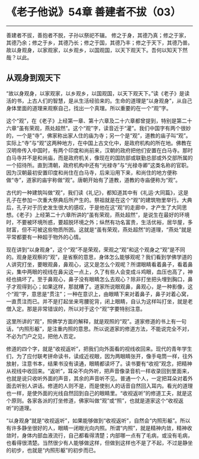 # 《老子他说》54章 善建者不拔（03）

------

善建者不拔，善抱者不脱，子孙以祭祀不辍。 修之于身，其德乃真；修之于家，其德乃余；修之于乡，其德乃长；修之于国，其德乃丰；修之于天下，其德乃普。故以身观身，以家观家，以乡观乡，以国观国，以天下观天下。吾何以知天下然哉？以此。

## 从观身到观天下

“故以身观身，以家观家，以乡观乡，以国观国，以天下观天下。”读《老子》是读活的书，上古人们的智慧，是从生活经验来的。生命的道理是“以身观身”，从自己身体里面的道理来观察自己，找出一个真理。所以重要的在一个“观”字。

这个“观”，在《老子》上经第一章、第十六章及二十六章都曾提到，特别是第二十六章“虽有荣观，燕处超然”。这个“观”字，读音近于“灌”。我们中国字有两个很妙的，一个是“寺”，佛家称出家人住的庙为寺；另一个是“观”，道教的庙子叫“观”。实际上“寺”与“观”这两种地方，在中国上古文化中，是政府机构的所在地。佛教在汉明帝传入中国时，有两个印度和尚前来，汉朝的政府把他们安置在白马寺。那时白马寺并不是和尚庙，而是政府机关，像现在的国防部或联勤总部或外交部所属的一个招待所。直到清朝，政府机构中还有“光禄寺”与“光禄寺卿”这类名称的官职。因为汉朝最初安置印度和尚住在白马寺，后来沿用下来，和尚住的地方便称做“寺”，道家的庙宇称做“观”。唐朝开始有了道教，道教的寺庙便称为“观”。

古代的一种建筑叫做“观”，我们读《礼记》，都知道其中有《礼运·大同篇》，这是孔子在参加一次重大祭典后所产生的。祭祖就是在这个“观”的建筑物里举行。大典后，孔子对于历史发生很大的感叹，于是他在这“观”的走廊中，才产生了大同思想。《老子》上经第二十六章所讲的“虽有荣观，燕处超然”，是说生在最好的环境时，不要被环境所惑，要超脱环境之外；纵然有功名富贵，生活优裕，居华屋，多财富，但不可被这些物质所困。这就是“虽有荣观，燕处超然”的道理，“燕处”就是平常都要有一种超于物外的心情。

现在讲到“以身观身”，这个“观”不是荣观，荣观之“观”和这个观身之“观”是不同的。观身是观察的“观”，是省察的意思，身体怎么能够观呢？我们看到学佛学道的人讲究打坐，要眼观鼻，鼻观心，这又是怎么个观呢？所谓眼睛看着鼻子，看着鼻尖，集中两眼的视线在鼻尖这一点上，久了有些人会变成斗鸡眼，血压也高了，神经也搞坏了。至于鼻观心，鼻子没有眼睛怎么去观心？除非打坐把头埋到胸口，鼻子才观得到心；如果这样，那就糟了。道家所说眼观鼻，鼻观心，是一种影像，这个“观”字，意思是“贯注”；一种在意识上，由眼睛下来对着鼻子，鼻子对着心窝，一直贯注而已。并不是打起坐来弯腰驼背，闭上眼睛，自认为这样叫打坐，就是老僧入定。那是非常错误的，所以对于这个“观”字要特别注意。

这里所讲的“观”，照佛学方面的解释，就是观照的“观”。道家修道的书上有一句话，“内照形躯”，是注重内照的意思。所以说道家的修道方法，不能说完全不对，不必为门户之见，把他人否定。

修道的四个字，就是“收视返听”，把我们向外面看的视线收回来。现代的青年学生们，为了应付联考拼命读书，读成近视眼，因为两眼睛张开，像手电筒一样，往外放射，注意书本，结果书没有读通，眼睛都读坏了。读书要有“收视”观念，把精神从视线中收回来。“返听”，耳朵不向外听，把声音像录音机一样收录回到里面来，也就是说只收听外面的声音，其余的声音听不见。普通一个人，一定把耳朵对着外面去听别人讲话。修道的人则不是，而是使别人的话音自然回入耳内。看光的道理也一样，是使外面的光线自然回到自己的眼睛里。“收视返听”的修道工夫，就是这个原则。各家各派的打坐修道，佛家叫做“观”或“照”，也就是道家这个“收视返听”的道理。

“以身观身”就是“收视返听”，如果能够做到“收视返听”，自然会“内照形躯”。所以有许多静坐很好的人，眼睛一闭眼光向内照。所谓“内照”，就是精神内敛，精神收敛时，身体内部血液流行，自己都看得清楚；内部哪一点有了毛病，或没有毛病，也看得很清楚。当然很少有人能够做这样，但做到这样也不是了不起，不过是静坐的初步，也就是“内照形躯”的初步而已。
